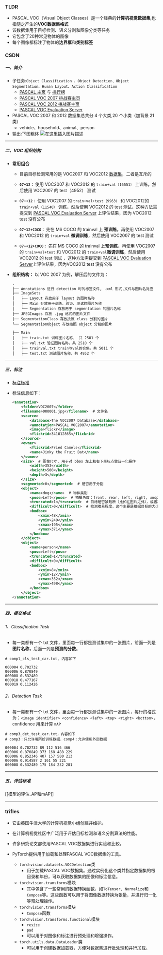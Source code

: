 

### TLDR
- PASCAL VOC（Visual Object Classes）是一个经典的**计算机视觉数据集**,也指随之产生的**VOC数据集格式**
- 该数据集用于目标检测、语义分割和图像分类等任务
- 它包含了20种常见物体的图像
- 每个图像都标注了物体的**边界框**和**类别标签**

### CSDN

##### 一、简介

- 子任务:`Object Classification 、Object Detection、Object Segmentation、Human Layout、Action Classification` 
    - [PASCAL 主页](http://host.robots.ox.ac.uk/pascal/VOC/) 与 [排行榜](http://host.robots.ox.ac.uk:8080/leaderboard/main_bootstrap.php)
    - [PASCAL VOC 2007 挑战赛主页](http://host.robots.ox.ac.uk/pascal/VOC/voc2007/) 
    - [PASCAL VOC 2012 挑战赛主页](http://host.robots.ox.ac.uk/pascal/VOC/voc2012/)
    - [PASCAL VOC Evaluation Server](http://host.robots.ox.ac.uk:8080/)
- PASCAL VOC 2007 和 2012 数据集总共分 4 个大类,20 个小类（加背景 21 类）
	- vehicle、household、animal、person
- 输出:下图粗体
    ![在这里插入图片描述](https://img-blog.csdnimg.cn/20190301181926237.png?x-oss-process=image/watermark,type_ZmFuZ3poZW5naGVpdGk,shadow_10,text_aHR0cHM6Ly9ibG9nLmNzZG4ubmV0L216cG16aw==,size_16,color_FFFFFF,t_70)

---

##### 二、VOC 组织结构

- **常用组合**
	- 目前目标检测常用的是 VOC2007 和 VOC2012 [数据集](https://so.csdn.net/so/search?q=%E6%95%B0%E6%8D%AE%E9%9B%86&spm=1001.2101.3001.7020)，二者是互斥的

    - **`07+12：`** 使用 VOC2007 和 VOC2012 的 `train+val（16551）` 上训练，然后使用 VOC2007 的 test（4952） 测试
    - **`07++12：`** 使用 VOC2007 的 `train+val+test（9963）` 和 VOC2012的 `train+val（11540）` 训练，然后使用 VOC2012 的 test 测试，这种方法需提交到 [PASCAL VOC Evaluation Server](http://host.robots.ox.ac.uk:8080/) 上评估结果，因为 VOC2012 test 没有公布
    - **`07+12+COCO：`** 先在 MS COCO 的 trainval 上 **预训练**，再使用 VOC2007 和 VOC2012 的 `train+val` **微调训练**，然后使用 VOC2007 的 test 测试
    - **`07++12+COCO：`** 先在 MS COCO 的 trainval 上**预训练**，再使用 VOC2007 的 `train+val+test` 和 VOC2012 的 `train+val`**微调训练**，然后使用 VOC2012 的 test 测试 ，这种方法需提交到 [PASCAL VOC Evaluation Server](http://host.robots.ox.ac.uk:8080/)上评估结果，因为VOC2012 test 没有公布

- **组织结构：** 以 VOC 2007 为例，解压后的文件为：
    
    ```shell
    .
    ├── Annotations 进行 detection 时的标签文件, .xml 形式,文件与图片名对应
    ├── ImageSets
	│   ├── Layout 存放用于 layout 的图片名称
	│   ├── Main 存放用于训练、验证、测试的图片名称
	│   └── Segmentation 存放用于 segmentation 的图片名称
    ├── JPEGImages 存放 .jpg 格式的图片文件
    ├── SegmentationClass 存放按照 class 分割的图片
    └── SegmentationObject 存放按照 object 分割的图片
    
    ├── Main
    │   ├── train.txt 训练图片名称， 共 2501 个
    │   ├── val.txt 验证图片名称，共 2510 个
    │   ├── trainval.txt train与val的合集。共 5011 个
    │   ├── test.txt 测试图片名称，共 4952 个
    ```
    

---

##### 三、标注

- [标注标准](http://host.robots.ox.ac.uk/pascal/VOC/voc2012/guidelines.html)
- 标注信息如下：

    ```xml
    <annotation>
    	<folder>VOC2007</folder>
    	<filename>000001.jpg</filename>  # 文件名 
    	<source>
    		<database>The VOC2007 Database</database>
    		<annotation>PASCAL VOC2007</annotation>
    		<image>flickr</image>
    		<flickrid>341012865</flickrid>
    	</source>
    	<owner>
    		<flickrid>Fried Camels</flickrid>
    		<name>Jinky the Fruit Bat</name>
    	</owner>
    	<size>  # 图像尺寸, 用于对 bbox 左上和右下坐标点做归一化操作
    		<width>353</width>
    		<height>500</height>
    		<depth>3</depth>
    	</size>
    	<segmented>0</segmented>  # 是否用于分割
    	<object>
    		<name>dog</name>  # 物体类别
    		<pose>Left</pose>  # 拍摄角度：front, rear, left, right, unspecified 
    		<truncated>1</truncated>  # 目标是否被截断（比如在图片之外），或者被遮挡（超过15%）
    		<difficult>0</difficult>  # 检测难易程度，这个主要是根据目标的大小，光照变化，图片质量来判断
    		<bndbox>
    			<xmin>48</xmin>
    			<ymin>240</ymin>
    			<xmax>195</xmax>
    			<ymax>371</ymax>
    		</bndbox>
    	</object>
    	<object>
    		<name>person</name>
    		<pose>Left</pose>
    		<truncated>1</truncated>
    		<difficult>0</difficult>
    		<bndbox>
    			<xmin>8</xmin>
    			<ymin>12</ymin>
    			<xmax>352</xmax>
    			<ymax>498</ymax>
    		</bndbox>
    	</object>
    </annotation>
    ```
    

---

##### 四、提交格式

###### 1、Classification Task

- 每一类都有一个 txt 文件，里面每一行都是测试集中的一张图片，前面一列是**图片名称**，后面一列是**预测的分数**。

```
# comp1_cls_test_car.txt, 内容如下

000004 0.702732
000006 0.870849
000008 0.532489
000018 0.477167
000019 0.112426
```

###### 2、Detection Task

- 每一类都有一个 txt 文件，里面每一行都是测试集中的一张图片，每行的格式为：`<image identifier> <confidence> <left> <top> <right> <bottom>`，confidence 用来计算 `mAP`

```
# comp3_det_test_car.txt，内容如下
# comp3：只允许用所给训练数据，comp4：允许使用外部数据

000004 0.702732 89 112 516 466
000006 0.870849 373 168 488 229
000006 0.852346 407 157 500 213
000006 0.914587 2 161 55 221
000008 0.532489 175 184 232 201
```

---

##### 五、评估标准

[[模型的评估_AP和mAP]]


---


### trifles
- 它由英国牛津大学的计算机视觉小组创建并维护。
- 在计算机视觉社区中广泛用于评估目标检测和语义分割算法的性能。
- 许多研究论文都使用PASCAL VOC数据集进行实验和比较。

- PyTorch提供用于加载和处理PASCAL VOC数据集的工具。
	- `torchvision.datasets.VOCDetection`类
		- 用于加载PASCAL VOC数据集。通过实例化这个类并指定数据集的根目录和年份，可以获取数据集的图像和标注信息。
	- `torchvision.transforms`模块
		- 其中包含了一些常用的数据转换函数，如`ToTensor`、`Normalize`和`Compose`等。这些函数可以用于将图像数据转换为张量，并进行归一化等预处理操作。
	- `torchvision.transforms`模块
		- `Compose`函数
	- `torchvision.transforms.functional`模块
		- `resize`
		- `pad`
		- 可以用于对图像和标注进行预处理和增强操作。
	- `torch.utils.data.DataLoader`类
		- 可以用于创建数据加载器，方便对数据集进行批处理和并行加载。